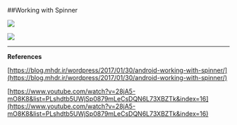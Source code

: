 ##Working with Spinner

![ ](https://raw.githubusercontent.com/mhdr/AndroidSamples/master/011/images/1.png  "01")

![ ](https://raw.githubusercontent.com/mhdr/AndroidSamples/master/011/images/02.png  "02")

***

**References**

[https://blog.mhdr.ir/wordpress/2017/01/30/android-working-with-spinner/](https://blog.mhdr.ir/wordpress/2017/01/30/android-working-with-spinner/) 

[https://www.youtube.com/watch?v=28jA5-mO8K8&list=PLshdtb5UWjSp0879mLeCsDQN6L73XBZTk&index=16](https://www.youtube.com/watch?v=28jA5-mO8K8&list=PLshdtb5UWjSp0879mLeCsDQN6L73XBZTk&index=16) 